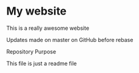 # My website

This is a really awesome website

Updates made on master on GitHub before rebase

 Repository Purpose

This file is just a readme file
